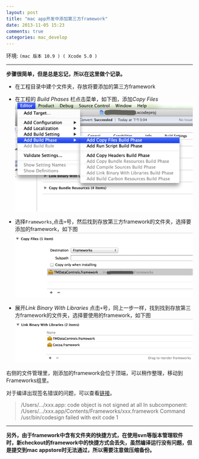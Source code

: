 ```yaml
---
layout: post
title: "mac app开发中添加第三方framework"
date: 2013-11-05 15:23
comments: true
categories: mac_develop
---
```

环境: `(mac 版本 10.9 ) ( Xcode 5.0 )`  
***
**步骤很简单，但是总是忘记，所以在这里做个记录。**

* 在工程目录中建个文件夹，存放将要添加的第三方framework
<!-- more -->

* 在工程的 *Build Phases* 栏点击菜单，如下图，添加*Copy Files*  
![temp](/images/2013/11/05/add_copy_files.png)  

* 选择`Frameworks`,点击`+`号，然后找到存放第三方framework的文件夹，选择要添加的framework，如下图  
![temp](/images/2013/11/05/add_framework.png) 

* 展开*Link Binary With Libraries* 点击`+`号，同上一步一样，找到找到存放第三方framework的文件夹，选择要使用的framework，如下图  
![temp](/images/2013/11/05/use_framework.png)

右侧的文件管理里，刚添加的framework会位于顶端，可以稍作整理，移动到Frameworks组里。

对于编译出现签名错误的问题，可以查看[链接](http://tmyam.github.io/blog/2013/11/05/xcode5-mac-app-running-on-lion/)。  
>/Users/…/xxx.app: code object is not signed at all In subcomponent: /Users/…/xxx.app/Contents/Frameworks/xxx.framework Command /usr/bin/codesign failed with exit code 1

***

**另外，由于framework中含有文件夹的快捷方式，在使用svn等版本管理软件时，新checkout的framework中的快捷方式会丢失，虽然编译运行没有问题，但是提交到mac appstore时无法通过，所以需要注意做压缩备份。**